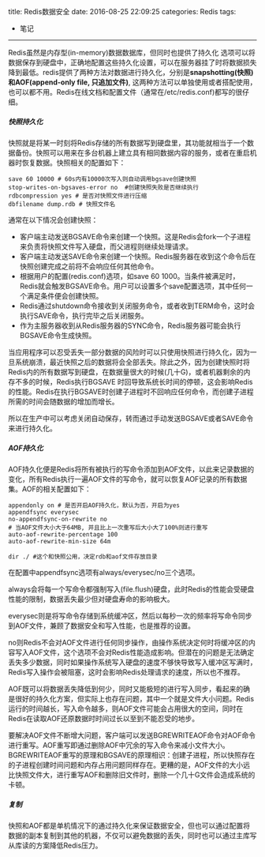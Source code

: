 title: Redis数据安全
date: 2016-08-25 22:09:25
categories: Redis
tags:
- 笔记
---



Redis虽然是内存型(in-memory)数据数据库，但同时也提供了持久化 选项可以将数据保存到硬盘中，正确地配置这些持久化设置，可以在服务器挂了时将数据损失降到最低。redis提供了两种方法对数据进行持久化，分别是**snapshotting(快照)**和**AOF(append-only file, 只追加文件)**, 这两种方法可以单独使用或者搭配使用，也可以都不用。Redis在线文档和配置文件（通常在/etc/redis.conf)都写的很仔细。

##### 快照持久化

快照就是将某一时刻将Redis存储的所有数据写到硬盘里，其功能就相当于一个数据备份。快照可以用来在多台机器上建立具有相同数据内容的服务，或者在重启机器时恢复数据。快照相关的配置如下：

```
save 60 10000 # 60s内有10000次写入则自动调用bgsave创建快照
stop-writes-on-bgsaves-error no  #创建快照失败是否继续执行
rdbcompression yes # 是否对快照文件进行压缩
dbfilename dump.rdb # 快照文件名
```
<!--more-->

通常在以下情况会创建快照：

* 客户端主动发送BGSAVE命令来创建一个快照。这是Redis会fork一个子进程来负责将快照文件写入硬盘，而父进程则继续处理请求。
* 客户端主动发送SAVE命令来创建一个快照。Redis服务器在收到这个命令后在快照创建完成之前将不会响应任何其他命令。
* 根据用户的配置(redis.conf)选项，如save 60 1000。当条件被满足时，Redis就会触发BGSAVE命令。用户可以设置多个save配置选项，其中任何一个满足条件便会创建快照。
* Redis通过shutdown命令接收到关闭服务命令，或者收到TERM命令，这时会执行SAVE命令，执行完毕之后关闭服务。
* 作为主服务器收到从Redis服务器的SYNC命令，Redis服务器可能会执行BGSAVE命令生成快照。

当应用程序可以忍受丢失一部分数据的风险时可以只使用快照进行持久化，因为一旦系统崩溃，最近快照之后的数据将会全部丢失。除此之外，因为创建快照时将Redis内的所有数据写到硬盘，在数据量很大的时候(几十G)，或者机器剩余的内存不多的时候，Redis执行BGSAVE 时回导致系统长时间的停顿，这会影响Redis的性能。Redis在执行BGSAVE时创建子进程时不回响应任何命令，而创建子进程所需的时间会随数据的增加而增长。

所以在生产中可以考虑关闭自动保存，转而通过手动发送BGSAVE或者SAVE命令来进行持久化。

##### AOF持久化

AOF持久化便是Redis将所有被执行的写命令添加到AOF文件，以此来记录数据的变化，所有Redis执行一遍AOF文件的写命令，就可以恢复AOF记录的所有数据集。AOF的相关配置如下：

```
appendonly on # 是否开启AOF持久化，默认为否，开启为yes
appendfsync everysec 
no-appendfsync-on-rewrite no 
# 当AOF文件大小大于64MB, 并且比上一次重写后大小大了100%则进行重写
auto-aof-rewrite-percentage 100 
auto-aof-rewrite-min-size 64m 

dir ./ #这个和快照公用，决定rdb和aof文件存放目录
```

在配置中appendfsync选项有always/everysec/no三个选项。

always会将每一个写命令都强制写入(file.flush)硬盘，此时Redis的性能会受硬盘性能的限制，数据丢失最少但对硬盘寿命的影响极大。 

everysec则是将写命令存储到系统缓冲区，然后以每秒一次的频率将写命令同步到AOF文件，兼顾了数据安全和写入性能，也是推荐的设置。

no则Redis不会对AOF文件进行任何同步操作，由操作系统决定何时将缓冲区的内容写入AOF文件，这个选项不会对Redis性能造成影响。但潜在的问题是无法确定丢失多少数据，同时如果操作系统写入硬盘的速度不够快导致写入缓冲区写满时，Redis写入操作会被阻塞，这时会影响Redis处理请求的速度，所以也不推荐。

AOF既可以将数据丢失降低到何少，同时又能极短的进行写入同步，看起来的确是很好的持久化方案，但实际上也存在问题，其中一个就是文件大小问题。Redis运行的时间越长，写入命令越多，则AOF文件可能会占用很大的空间，同时在Redis在读取AOF还原数据时时间过长以至到不能忍受的地步。

要解决AOF文件不断增大问题，客户端可以发送BGREWRITEAOF命令对AOF命令进行重写。AOF重写即通过删除AOF中冗余的写入命令来减小文件大小。BGREWRITEAOF重写的原理和BGSAVE的原理相识：创建子进程，所以快照存在的子进程创建时间问题和内存占用问题同样存在。更糟的是，AOF文件的大小远比快照文件大，进行重写AOF和删除旧文件时，删除一个几十G文件会造成系统的卡顿。

##### 复制

快照和AOF都是单机情况下的通过持久化来保证数据安全，但也可以通过配置将数据的副本复制到其他的机器，不仅可以避免数据的丢失，同时也可以通过主库写从库读的方案降低Redis压力。
